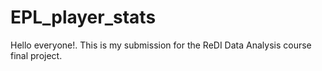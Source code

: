 # EPL_player_stats
Hello everyone!. This is my submission for the ReDI Data Analysis course final project. 
